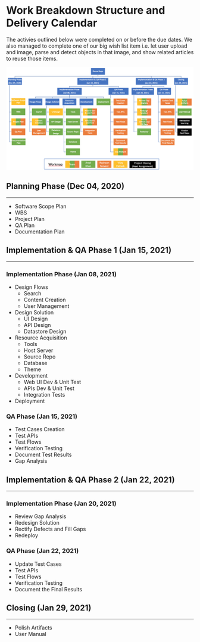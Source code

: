 # Work Breakdown Structure and Delivery Calendar

The activies outlined below were completed on or before the due dates. We also managed to complete one of our big wish list item i.e. let user upload and image, parse and detect objects in that image, and show related articles to reuse those items.  
  
![Work Breakdown Structure](/images/WBS.png)

## Planning Phase (Dec 04, 2020)
----
+ Software Scope Plan
+ WBS
+ Project Plan
+ QA Plan
+ Documentation Plan


## Implementation & QA Phase 1 (Jan 15, 2021)
---
### Implementation Phase (Jan 08, 2021)
+ Design Flows
    - Search
    - Content Creation
    - User Management
+ Design Solution
    -	UI Design
    -	API Design
    -	Datastore Design
+ Resource Acquisition
    -	Tools
	-	Host Server
	-	Source Repo
	-	Database
	-	Theme
+ Development
	-	Web UI Dev & Unit Test
	-	APIs Dev & Unit Test
	-	Integration Tests
+ Deployment
		
### QA Phase (Jan 15, 2021)
- Test Cases Creation
- Test APIs
- Test Flows
- Verification Testing
- Document Test Results
- Gap Analysis


## Implementation & QA Phase 2 (Jan 22, 2021)
---
### Implementation Phase (Jan 20, 2021)
- Review Gap Analysis
- Redesign Solution
- Rectify Defects and Fill Gaps
- Redeploy
### QA Phase (Jan 22, 2021)
- Update Test Cases
- Test APIs
- Test Flows
- Verification Testing
- Document the Final Results

## Closing (Jan 29, 2021)
---
- Polish Artifacts
- User Manual 
